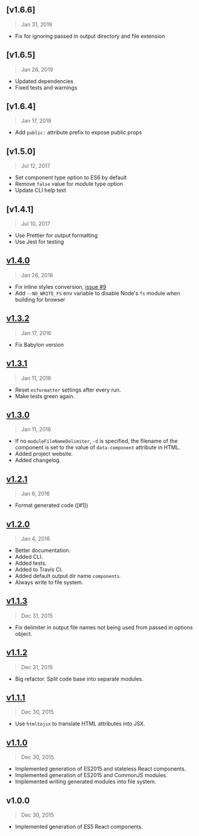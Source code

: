 ## [v1.6.6]

> Jan 31, 2019

- Fix for ignoring passed in output directory and file extension

## [v1.6.5]

> Jan 26, 2019

- Updated dependencies
- Fixed tests and warnings

## [v1.6.4]

> Jan 17, 2019

- Add `public:` attribute prefix to expose public props

## [v1.5.0]

> Jul 12, 2017

- Set component type option to ES6 by default
- Remove `false` value for module type option
- Update CLI help text

## [v1.4.1]

> Jul 10, 2017

- Use Prettier for output formatting
- Use Jest for testing

## [v1.4.0]

> Jan 26, 2016

- Fix inline styles conversion, [issue #9](https://github.com/roman01la/html-to-react-components/issues/9)
- Add `--NO_WRITE_FS` env variable to disable Node's `fs` module when building for browser

[v1.4.0]: https://github.com/roman01la/html-to-react-components/compare/v1.3.2...v1.4.0

## [v1.3.2]

> Jan 17, 2016

- Fix Babylon version

[v1.3.2]: https://github.com/roman01la/html-to-react-components/compare/v1.3.1...v1.3.2

## [v1.3.1]

> Jan 11, 2016

- Reset `esformatter` settings after every run.
- Make tests green again.

[v1.3.1]: https://github.com/roman01la/html-to-react-components/compare/v1.3.0...v1.3.1

## [v1.3.0]

> Jan 11, 2016

- If no `moduleFileNameDelimiter`, `-d` is specified, the filename of the component is set to the value of `data-component` attribute in HTML.
- Added project website.
- Added changelog.

[v1.3.0]: https://github.com/roman01la/html-to-react-components/compare/v1.2.1...v1.3.0

## [v1.2.1]

> Jan 6, 2016

- Format generated code ([#1])

[v1.2.1]: https://github.com/roman01la/html-to-react-components/compare/v1.2.0...v1.2.1

## [v1.2.0]

> Jan 4, 2016

- Better documentation.
- Added CLI.
- Added tests.
- Added to Travis CI.
- Added default output dir name `components`.
- Always write to file system.

[v1.2.0]: https://github.com/roman01la/html-to-react-components/compare/v1.1.3...v1.2.0

## [v1.1.3]

> Dec 31, 2015

- Fix delimiter in output file names not being used from passed in options object.

[v1.1.3]: https://github.com/roman01la/html-to-react-components/compare/v1.1.2...v1.1.3

## [v1.1.2]

> Dec 31, 2015

- Big refactor. Split code base into separate modules.

[v1.1.2]: https://github.com/roman01la/html-to-react-components/compare/v1.1.1...v1.1.2

## [v1.1.1]

> Dec 30, 2015

- Use `htmltojsx` to translate HTML attributes into JSX.

[v1.1.1]: https://github.com/roman01la/html-to-react-components/compare/v1.1.0...v1.1.1

## [v1.1.0]

> Dec 30, 2015

- Implemented generation of ES2015 and stateless React components.
- Implemented generation of ES2015 and CommonJS modules.
- Implemented writing generated modules into file system.

[v1.1.0]: https://github.com/roman01la/html-to-react-components/compare/1.0.0...v1.1.0

## v1.0.0

> Dec 30, 2015

- Implemented generation of ES5 React components.
